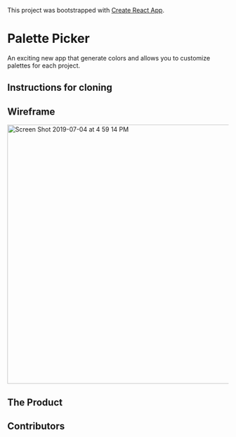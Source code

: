 This project was bootstrapped with [Create React App](https://github.com/facebook/create-react-app).

# Palette Picker

An exciting new app that generate colors and allows you to customize palettes for each project.

## Instructions for cloning

## Wireframe

<img width="589" alt="Screen Shot 2019-07-04 at 4 59 14 PM" src="https://user-images.githubusercontent.com/41968928/60738192-b075ff80-9f1a-11e9-8ab4-0dc08429c297.png">

## The Product 

## Contributors



